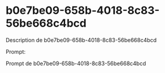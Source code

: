 # b0e7be09-658b-4018-8c83-56be668c4bcd

Description de b0e7be09-658b-4018-8c83-56be668c4bcd

Prompt:

Prompt de b0e7be09-658b-4018-8c83-56be668c4bcd